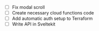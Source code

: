 - [ ] Fix modal scroll
- [ ] Create necessary cloud functions code
- [ ] Add automatic auth setup to Terraform
- [ ] Write API in Sveltekit
